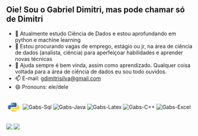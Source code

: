 ## Oie! Sou o Gabriel Dimitri, mas pode chamar só de Dimitri

- 🌱 Atualmente estudo Ciência de Dados e estou aprofundando em python e machine learning
- 👯 Estou procurando vagas de emprego, estágio ou jr, na área de ciência de dados (analista, ciência) para aperfeiçoar habilidades e aprender novas técnicas
- 🤔 Ajuda sempre é bem vinda, assim como aprendizado. Qualquer coisa voltada para a área de ciência de dados eu sou todo ouvidos.
- 📫 E-mail: gdimitrisilva@gmail.com
- 😄 Pronouns: ele/dele

<div style="display: inline_block"><br>
  <img align="center" alt="Gabs-Python" height="30" width="40" src="https://raw.githubusercontent.com/devicons/devicon/master/icons/python/python-original.svg">
  <img align="center" alt="Gabs-Sql" height="30" width="40" src="https://cdn.jsdelivr.net/gh/devicons/devicon/icons/postgresql/postgresql-original-wordmark.svg">
  <img align="center" alt="Gabs-Java" height="30" width="40" src="https://cdn.jsdelivr.net/gh/devicons/devicon/icons/java/java-original-wordmark.svg" />
  <img align="center" alt="Gabs-Latex" height="30" width="40" src="https://cdn.jsdelivr.net/gh/devicons/devicon/icons/latex/latex-original.svg" />
  <img align="center" alt="Gabs-C++" height="30" width="45" src="https://img.shields.io/badge/C%2B%2B-00599C?style=for-the-badge&logo=c%2B%2B&logoColor=white" />
  <img align="center" alt="Gabs-Excel" height="30" width="75" src="https://img.shields.io/badge/Microsoft_Excel-217346?style=for-the-badge&logo=microsoft-excel&logoColor=white" />
  
</div>
          
  ##

<div> 
  <a href = "mailto:gdimitrisilva@gmail.com"><img src="https://img.shields.io/badge/-Gmail-%23333?style=for-the-badge&logo=gmail&logoColor=white" target="_blank"></a>
  <a href="https://www.linkedin.com/in/gabriel-dimitri-silva-239187208/" target="_blank"><img src="https://img.shields.io/badge/-LinkedIn-%230077B5?style=for-the-badge&logo=linkedin&logoColor=white" target="_blank"></a>
</div>
